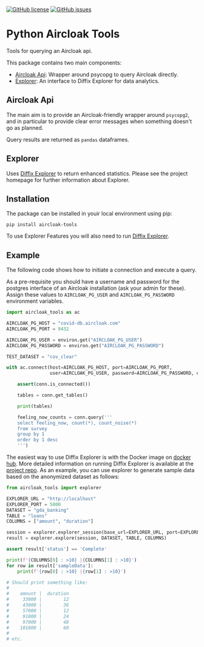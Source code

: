 [![GitHub license](https://img.shields.io/github/license/diffix/aircloak-tools)](https://github.com/diffix/aircloak-tools/blob/master/LICENSE)
[![GitHub issues](https://img.shields.io/github/issues/diffix/aircloak-tools)](https://github.com/diffix/aircloak-tools/issues)

# Python Aircloak Tools

Tools for querying an Aircloak api. 

This package contains two main components:
- [Aircloak Api](#aircloak-api): Wrapper around psycopg to query Aircloak directly.
- [Explorer](#explorer): An interface to Diffix Explorer for data analytics.

## Aircloak Api

The main aim is to provide an Aircloak-friendly wrapper around `psycopg2`, and in particular to
provide clear error messages when something doesn't go as planned. 

Query results are returned as `pandas` dataframes. 

## Explorer

Uses [Diffix Explorer](https://github.com/diffix/explorer) to return enhanced statistics. Please see the project homepage for further information about Explorer. 

## Installation

The package can be installed in youir local environment using pip:
```
pip install aircloak-tools
```

To use Explorer Features you will also need to run [Diffix Explorer](https://github.com/diffix/explorer).

## Example

The following code shows how to initiate a connection and execute a query.

As a pre-requisite you should have a username and password for the postgres interface of an
Aircloak installation (ask your admin for these). Assign these values to `AIRCLOAK_PG_USER`
and `AIRCLOAK_PG_PASSWORD` environment variables. 


```python
import aircloak_tools as ac

AIRCLOAK_PG_HOST = "covid-db.aircloak.com"
AIRCLOAK_PG_PORT = 9432

AIRCLOAK_PG_USER = environ.get("AIRCLOAK_PG_USER")
AIRCLOAK_PG_PASSWORD = environ.get("AIRCLOAK_PG_PASSWORD")

TEST_DATASET = "cov_clear"

with ac.connect(host=AIRCLOAK_PG_HOST, port=AIRCLOAK_PG_PORT,
                user=AIRCLOAK_PG_USER, password=AIRCLOAK_PG_PASSWORD, dataset=TEST_DATASET) as conn:

    assert(conn.is_connected())

    tables = conn.get_tables()

    print(tables)

    feeling_now_counts = conn.query('''
    select feeling_now, count(*), count_noise(*)
    from survey
    group by 1
    order by 1 desc
    ''')
```

The easiest way to use Diffix Explorer is with the Docker image on [docker hub](https://docker.pkg.github.com/diffix/explorer/explorer-api). More detailed information on running Diffix Explorer is available at the [project repo](https://github.com/diffix/explorer). As an example, you can use explorer to generate sample data based on the anonymized dataset as follows:

```python
from aircloak_tools import explorer

EXPLORER_URL = "http://localhost"
EXPLORER_PORT = 5000
DATASET = "gda_banking"
TABLE = "loans"
COLUMNS = ["amount", "duration"]

session = explorer.explorer_session(base_url=EXPLORER_URL, port=EXPLORER_PORT)
result = explorer.explore(session, DATASET, TABLE, COLUMNS)

assert result['status'] == 'Complete'

print(f'{COLUMNS[0] : >10} |{COLUMNS[1] : >10}')
for row in result['sampleData']:
    print(f'{row[0] : >10} |{row[1] : >10}')

# Should print something like:
#
#    amount |  duration
#     33000 |        12
#     43000 |        36
#     57000 |        12
#     91000 |        24
#     97000 |        48
#    101000 |        60
#
# etc.
```
